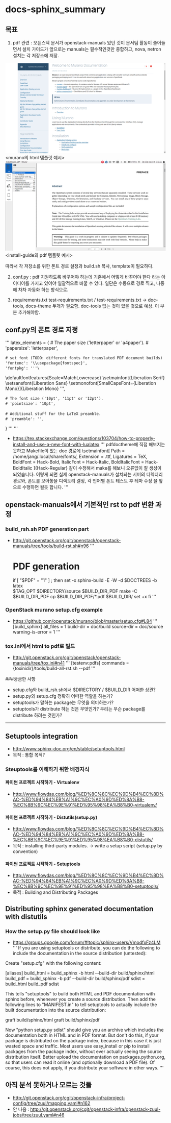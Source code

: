 # docs-sphinx_summary
## 목표
1. pdf 관련 : 오픈스택 문서가 openstack-manuals 있던 것이 문서팀 활동이 줄어들면서 설치 가이드가 앞으로는 manuals는 필수적인것만 종합하고, nova, netron 설치는 각 저장소에 저장.

![murano html site example](/images/murano-html_example.png)
<murano의 html 템플릿 예시>
![install-guide pdf template example](/images/install-guide-pdf_example.png)
<install-guide의 pdf 템플릿 예시>

따라서 각 저장소를 위한 폰트 경로 설정과 build.sh 복사, template이 필요하다.

2. conf.py : pdf 지원하도록 바꾸어야 하는데 기존에서 어떻게 바꾸어야 한다 라는 아이디어를 가지고 있어야 일괄적으로 바꿀 수 있다. 일단은 수동으로 경로 찍고, 나중에 차차 자동화 하는 방식으로.

3. requirements.txt test-requirements.txt / test-requirements.txt -> doc-tools, docs-theme 두개가 필요함. doc-tools 없는 것이 있을 것으로 예상. 이 부분 추가해야함.

## conf.py의 폰트 경로 지정
'''
latex_elements = {
    # The paper size ('letterpaper' or 'a4paper').
    # 'papersize': 'letterpaper',

    # set font (TODO: different fonts for translated PDF document builds)
    'fontenc': '\\usepackage{fontspec}',
    'fontpkg': '''\
\defaultfontfeatures{Scale=MatchLowercase}
\setmainfont{Liberation Serif}
\setsansfont{Liberation Sans}
\setmonofont[SmallCapsFont={Liberation Mono}]{Liberation Mono}
''',

    # The font size ('10pt', '11pt' or '12pt').
    # 'pointsize': '10pt',

    # Additional stuff for the LaTeX preamble.
    # 'preamble': '',
}
'''
'''

* https://tex.stackexchange.com/questions/103704/how-to-properly-install-and-use-a-new-font-with-lualatex
'''
pdfdoctheme에 직접 해보지는 못하고 Makefile이 있는 doc 경로에 
\setmainfont[
    Path           = /home/jang/.local/share/fonts/,
    Extension      = .ttf,
    Ligatures      = TeX,
    BoldFont       = Hack-Bold,
    ItalicFont     = Hack-Italic,
    BoldItalicFont = Hack-BoldItalic
]{Hack-Regular}
같이 수정해서 make를 해보니 오류없이 잘 생성이 되었습니다.
이렇게 되면 실제 openstack-manuals가 설치되는 서버의 디렉터리 경로와, 폰트를 모아놓을 디렉토리 결정, 각 언어별 폰트 테스트 후 테마 수정 을 앞으로 수행하면 될듯 합니다.
'''

## openstack-manuals에서 기본적인 rst to pdf 변환 과정
### build_rsh.sh PDF generation part
* http://git.openstack.org/cgit/openstack/openstack-manuals/tree/tools/build-rst.sh#n96
'''
    # PDF generation
    if [ "$PDF" = "1" ] ; then
        set -x
        sphinx-build -E -W -d $DOCTREES -b latex \
            $TAG_OPT $DIRECTORY/source $BUILD_DIR_PDF
        make -C $BUILD_DIR_PDF
        cp $BUILD_DIR_PDF/*.pdf $BUILD_DIR/
        set +x
    fi
'''

### OpenStack murano setup.cfg example
* https://github.com/openstack/murano/blob/master/setup.cfg#L84
'''
[build_sphinx]
all_files = 1
build-dir = doc/build
source-dir = doc/source
warning-is-error = 1
'''

### tox.ini에서 html to pdf로 빌드
* http://git.openstack.org/cgit/openstack/openstack-manuals/tree/tox.ini#n41
'''
[testenv:pdfs]
commands =
  {toxinidir}/tools/build-all-rst.sh --pdf
'''

###궁금한 사항
* setup.cfg와 build_rsh.sh에서 $DIRECTORY / $BUILD_DIR 어떠한 상관?
* setup.py와 setup.cfg 정확히 어떠한 역할을 하는가?
* setuptools가 말하는 package는 무엇을 의미하는가?
* setuptools가 distribute 하는 것은 무엇인가? 우리는 무슨 package를 distribute 하려는 것인가?

----------

## Setuptools integration
* http://www.sphinx-doc.org/en/stable/setuptools.html
* 목적 : 통합 목적?

### Steuptools를 이해하기 위한 배경지식
#### 파이썬 프로젝트 시작하기 - Virtualenv
* http://www.flowdas.com/blog/%ED%8C%8C%EC%9D%B4%EC%8D%AC-%ED%94%84%EB%A1%9C%EC%A0%9D%ED%8A%B8-%EC%8B%9C%EC%9E%91%ED%95%98%EA%B8%B0-virtualenv/

#### 파이썬 프로젝트 시작하기 - Distutils(setup.py)
* http://www.flowdas.com/blog/%ED%8C%8C%EC%9D%B4%EC%8D%AC-%ED%94%84%EB%A1%9C%EC%A0%9D%ED%8A%B8-%EC%8B%9C%EC%9E%91%ED%95%98%EA%B8%B0-distutils/
* 목적 : installing third-party modules. -> write a setup script (setup.py by convention)

#### 파이썬 프로젝트 시작하기 - Setuptools
* http://www.flowdas.com/blog/%ED%8C%8C%EC%9D%B4%EC%8D%AC-%ED%94%84%EB%A1%9C%EC%A0%9D%ED%8A%B8-%EC%8B%9C%EC%9E%91%ED%95%98%EA%B8%B0-setuptools/
* 목적 : Building and Distributing Packages

## Distributing sphinx generated documentation with distutils
### How the setup.py file should look like
* https://groups.google.com/forum/#!topic/sphinx-users/VmodfxFz4LM
'''
If you are using setuptools or distribute, you can do the following to
include the documentation in the source distribution (untested):

Create "setup.cfg" with the following content:

[aliases]
build_html = build_sphinx -b html --build-dir build/sphinx/html
build_pdf = build_sphinx -b pdf --build-dir build/sphinx/pdf
sdist = build_html build_pdf sdist

This tells "setuptools" to build both HTML and PDF documentation with
sphinx before, whenever you create a source distribution.  Then add
the following lines to "MANIFEST.in" to tell setuptools to actually
include the built documentation into the source distribution:

graft build/sphinx/html
graft build/sphinx/pdf

Now "python setup.py sdist" should give you an archive which includes
the documentation both in HTML and in PDF format.  But don't do this,
if your package is distributed on the package index, because in this
case it is just wasted space and traffic.  Most users use easy_install
or pip to install packages from the package index, without ever
actually seeing the source distribution itself.  Better upload the
documentation on packages.python.org, so that users can read it online
(and optionally download a PDF file).  Of course, this does not apply,
if you distribute your software in other ways.
'''

## 아직 분석 못하거나 모르는 것들
* http://git.openstack.org/cgit/openstack-infra/project-config/tree/zuul/mapping.yaml#n162
* 안 나옴 : http://git.openstack.org/cgit/openstack-infra/openstack-zuul-jobs/tree/zuul.yaml#n46